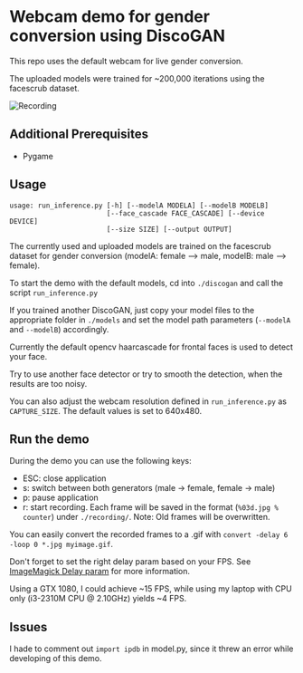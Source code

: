 Webcam demo for gender conversion using DiscoGAN
=========================================

This repo uses the default webcam for live gender conversion.

The uploaded models were trained for ~200,000 iterations using the facescrub dataset.

![Recording](https://github.com/ptrblck/DiscoGAN/raw/master/assets/live_demo_recording.gif "Recording")



Additional Prerequisites
-------------
   - Pygame

Usage
-----
```
usage: run_inference.py [-h] [--modelA MODELA] [--modelB MODELB]
                        [--face_cascade FACE_CASCADE] [--device DEVICE]
                        [--size SIZE] [--output OUTPUT] 
```
The currently used and uploaded models are trained on the facescrub dataset for gender conversion 
(modelA: female --> male, modelB: male --> female).

To start the demo with the default models, cd into `./discogan` and call the script `run_inference.py`

If you trained another DiscoGAN, just copy your model files to the appropriate folder in `./models` and set the model path parameters (`--modelA` and `--modelB`) accordingly.

Currently the default opencv haarcascade for frontal faces is used to detect your face.

Try to use another face detector or try to smooth the detection, when the results are too noisy.

You can also adjust the webcam resolution defined in `run_inference.py` as `CAPTURE_SIZE`. The default values is set to 640x480.


Run the demo
----------------
During the demo you can use the following keys:
   - ESC: close application
   - s: switch between both generators (male -> female, female -> male)
   - p: pause application
   - r: start recording. Each frame will be saved in the format (`%03d.jpg % counter`) under `./recording/`. Note: Old frames will be overwritten.

You can easily convert the recorded frames to a .gif with ```convert -delay 6 -loop 0 *.jpg myimage.gif```.

Don't forget to set the right delay param based on your FPS. See [ImageMagick Delay param](http://www.imagemagick.org/script/command-line-options.php#delay) for more information.

Using a GTX 1080, I could achieve ~15 FPS, while using my laptop with CPU only (i3-2310M CPU @ 2.10GHz) yields ~4 FPS.


Issues
------
I hade to comment out `import ipdb` in model.py, since it threw an error while developing of this demo.
